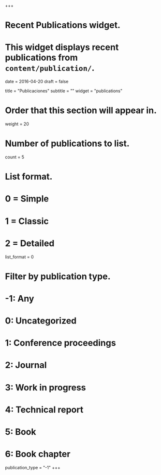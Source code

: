 +++
# Recent Publications widget.
# This widget displays recent publications from `content/publication/`.

date = 2016-04-20
draft = false

title = "Publicaciones"
subtitle = ""
widget = "publications"

# Order that this section will appear in.
weight = 20

# Number of publications to list.
count = 5

# List format.
#   0 = Simple
#   1 = Classic
#   2 = Detailed
list_format = 0

# Filter by publication type.
# -1: Any
#  0: Uncategorized
#  1: Conference proceedings
#  2: Journal
#  3: Work in progress
#  4: Technical report
#  5: Book
#  6: Book chapter
publication_type = "-1"
+++

